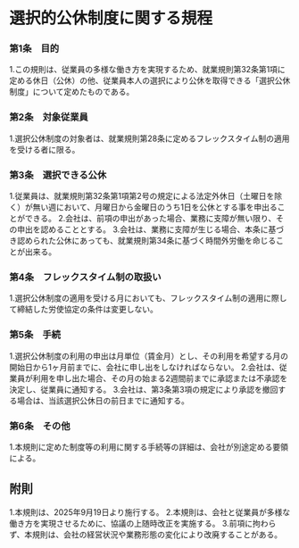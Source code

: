 # 選択的公休制度に関する規程

### 第1条　目的
1.この規則は、従業員の多様な働き方を実現するため、就業規則第32条第1項に定める休日（公休）の他、従業員本人の選択により公休を取得できる「選択公休制度」について定めたものである。

### 第2条　対象従業員
1.選択公休制度の対象者は、就業規則第28条に定めるフレックスタイム制の適用を受ける者に限る。

### 第3条　選択できる公休
1.従業員は、就業規則第32条第1項第2号の規定による法定外休日（土曜日を除く）が無い週において、月曜日から金曜日のうち1日を公休とする事を申出ることができる。
2.会社は、前項の申出があった場合、業務に支障が無い限り、その申出を認めることとする。
3.会社は、業務に支障が生じる場合、本条に基づき認められた公休にあっても、就業規則第34条に基づく時間外労働を命じることが出来る。

### 第4条　フレックスタイム制の取扱い
1.選択公休制度の適用を受ける月においても、フレックスタイム制の適用に際して締結した労使協定の条件は変更しない。

### 第5条　手続
1.選択公休制度の利用の申出は月単位（賃金月）とし、その利用を希望する月の開始日から1ヶ月前までに、会社に申し出をしなければならない。
2.会社は、従業員が利用を申し出た場合、その月の始まる2週間前までに承認または不承認を決定し、従業員に通知する。
3.会社は、第3条第3項の規定により承認を撤回する場合は、当該選択公休日の前日までに通知する。

### 第6条　その他
1.本規則に定めた制度等の利用に関する手続等の詳細は、会社が別途定める要領による。

## 附則
1.本規則は、2025年9月19日より施行する。
2.本規則は、会社と従業員が多様な働き方を実現させるために、協議の上随時改正を実施する。
3.前項に拘わらず、本規則は、会社の経営状況や業務形態の変化により改廃することがある。
